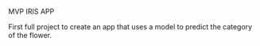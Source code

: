 MVP IRIS APP

First full project to create an app that uses a model to predict the category of the flower.
